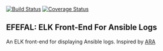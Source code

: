 [![Build Status](https://travis-ci.org/sparky005/EFEFAL.svg?branch=master)](https://travis-ci.org/sparky005/EFEFAL)
[![Coverage Status](https://coveralls.io/repos/github/sparky005/EFEFAL/badge.svg?branch=master)](https://coveralls.io/github/sparky005/EFEFAL?branch=master)

## EFEFAL: ELK Front-End For Ansible Logs
An ELK front-end for displaying Ansible logs. Inspired by [ARA](https://github.com/openstack/ara)
